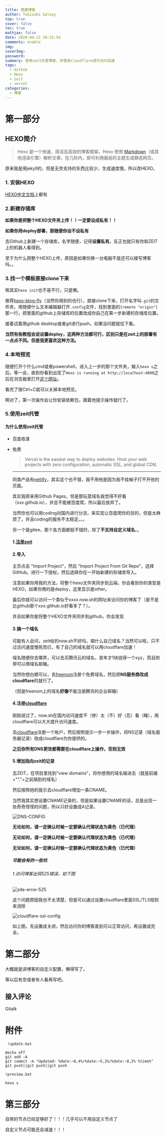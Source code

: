 ```yaml
---
title: 搭建博客
author: Tokisaki Galaxy
top: true
cover: false
toc: true
mathjax: false
date: 2020-04-22 18:31:54
comments: enable
img:
coverImg:
password:
summary: 使用zeit托管博客，并使用cloudflare进行访问加速
tags:
  - Github
  - Hexo
  - zeit
  - vercel
categories:
  - 博客
---
```


# 第一部分

## HEXO简介

> Hexo 是一个快速、简洁且高效的博客框架。Hexo 使用 [Markdown](http://daringfireball.net/projects/markdown/)（或其他渲染引擎）解析文章，在几秒内，即可利用靓丽的主题生成静态网页。

原来我是用jekyll的，但是无奈支持的东西比较少，生成速度慢，所以改HEXO。

### 1. 安装HEXO

[HEXO中文文档](https://hexo.io/zh-cn/docs/index.html)上都有



### 2.新建存储库

**如果你是把整个HEXO文件夹上传！！一定要设成私有！！**

**如果你用deploy部署，那随便你设不设私有**

 去Github上新建一个存储库，名字随便，记得**设置私有**。反正也就只有你和ZEIT上的机器人看得到。

至于为什么把整个HEXO上传，原因是如果你换一台电脑不是还可以接写博客吗。。



### 3.找一个模板直接clone下来

嘛其实`hexo init`也不是不行，只是懒。

推荐[hexo-blog-fly](https://github.com/shw2018/hexo-blog-fly.git)（当然你用别的也行），直接clone下来，打开名字叫`.git`的文件夹，用随便什么文本编辑器打开`.config`文件，找到里面的`[remote "origin"]`那一行，把里面的github上存储库的位置改成你自己在第一步新建的存储库位置。

接着试着用github desktop或者git进行push，如果没问题就往下看。

**当然有些教程会说设置deploy，这两种方法都可行，区别只是在zeit上的部署有一点点不同。但是我更喜欢这种方法。**



### 4.本地预览

随便打开个什么cmd或者powershell，进入上一步的那个文件夹，输入`hexo s`之后，等一会，直到你看到出现了`Hexo is running at http://localhost:4000`之后在浏览器里打开[这个网址](http://localhost:4000/)。

看完了按Ctrl+C就可以关掉本地预览。

啊对了，第一次操作会让你安装依赖包，跟着他提示操作就行了。



### 5.使用zeit托管

#### 为什么使用zeit托管

- 百度收录

- 免费

  > Vercel is the easiest way to deploy websites. Host your web projects with zero configuration, automatic SSL, and global CDN.

  ---

  同类产品有[netlify](https://app.netlify.com/)，其实这个也不错，我不用他是因为我不挂梯子打不开他的页面。

  其实我原来用Github Pages，但是那玩意域名我觉得不好看（xxx.github.io），并且不能被百度爬，所以最后放弃了。

  当然你也可以用coding对国内进行分流，来实现让百度爬你的目的，但是太麻烦了。并且coding的服务不太稳定。。。

  另一个是gitee，那个各方面都挺不错的，除了**不支持自定义域名**。。

  

  #### 1.[注册zeit](https://zeit.co/login)

  #### 2.导入

  主页点击 "Import Project"，然后 “Import Project From Git Repo”，选择 GitHub。进行一下授权，然后选择你在一开始新建的存储库导入。

  注意如果你用我的方法，将整个hexo文件夹同步到云端，你会看到你的类型是HEXO，如果你用的是deploy，这里显示是other。

  最后你就可以访问一个类似于xxxx.now.sh的网址来访问你的博客了（是不是比github那个xxx.github.io好看多了？）。

  并且如果你是将整个HEXO文件夹同步到github，你会发现

  #### 3.搞一个域名

  可能有人会问，zeit给的now.sh不好吗，搞什么自己域名？当然可以啦，只不过访问速度慢死而已，有了自己的域名就可以用cloudflare加速！

  域名随便你去哪弄，可以去买腾讯云的域名，首年才1块钱得一个xyz，而且附带可以用域名邮箱。

  当然你想白嫖可以，去[freenom](https://www.freenom.com/zh/index.html?lang=zh)注册个免费域名，然后把**NS服务商改成cloudflare**的就行了。

  （但是freenom上的域名**好像**不能注册腾讯的企业邮箱）

  #### 4.注册[cloudflare](https://www.cloudflare.com/)

  刚刚说过了，now.sh在国内访问速度不（惨）太（不）好（忍）看（睹），用cloudflare可以大大提升访问速度。

  去[cloudflare](https://www.cloudflare.com/)注册一个账户，然后按照提示一步一步操作，将NS记录（域名服务器记录）改成cloudflare为你提供的。

  **之后你所有DNS更改都需要在cloudflare上操作，否则无效**

  #### 5.增加指向zeit的记录

  去ZEIT，在项目里找到"view domains"，将你想用的域名输进去（就是前缀+""."+之前搞到的域名）

  然后按照他的提示去cloudflare增加一条CNAME。

  当然我其实想设置CNAME记录的，但是如果设置CNAME的话，总是出现一些奇奇怪怪的问题，所以只好设置成A记录。

  ![DNS-CONFIG](https://s1.ax1x.com/2020/04/22/JUuG1H.png)

  **无论如何，请一定确认时候一定要确认代理状态为黄色（已代理）**

  **无论如何，请一定确认时候一定要确认代理状态为黄色（已代理）**

  **无论如何，请一定确认时候一定要确认代理状态为黄色（已代理）**

  ##### 可能会有的一些坑

  ###### 1.访问博客出现525错误，如下图

  ![site-error-525](https://i.loli.net/2020/04/22/y7upcTkeHxlNJPw.png)

  这个问题原因我也不太清楚，但是可以通过设置cloudflare里面SSL/TLS规则来消除

  ![cloudflare-ssl-config](https://s1.ax1x.com/2020/04/22/JUu2Bq.png)

  如上图，先设置成关闭，然后访问你的博客直到可以正常访问，再设置成完全。

# 第二部分

大概就是讲博客的自定义配置，懒得写了。

等以后有空或者有人看再写吧。

## 接入评论

Gitalk

# 附件

` !update.bat`

```
@echo off
git add -A
git commit -m "Updated: %date:~0,4%/%date:~5,2%/%date:~8,2% %time%"
git push||git push||git push
```



`!preview.bat`

```
hexo s
```



# 第三部分

自带的节点已经足够好了！！！几乎可以不用自定义节点了

自定义节点可能还会减速！！！